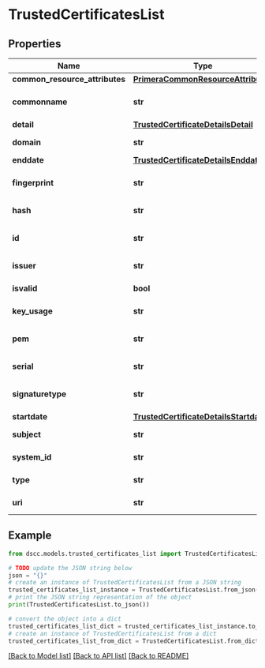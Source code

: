 # TrustedCertificatesList


## Properties

Name | Type | Description | Notes
------------ | ------------- | ------------- | -------------
**common_resource_attributes** | [**PrimeraCommonResourceAttributes**](PrimeraCommonResourceAttributes.md) |  | [optional] 
**commonname** | **str** | Displayname of the resource | [optional] 
**detail** | [**TrustedCertificateDetailsDetail**](TrustedCertificateDetailsDetail.md) |  | [optional] 
**domain** | **str** | Domain of the resource | [optional] 
**enddate** | [**TrustedCertificateDetailsEnddate**](TrustedCertificateDetailsEnddate.md) |  | [optional] 
**fingerprint** | **str** | Fingerprint of the resource | [optional] 
**hash** | **str** | Hash of the resource | [optional] 
**id** | **str** | Unique Identifier of the resource | [optional] 
**issuer** | **str** | Issuer of the resource | [optional] 
**isvalid** | **bool** | validity of the resource | [optional] 
**key_usage** | **str** | key usage of the resource | [optional] 
**pem** | **str** | trusted certificate pem | [optional] 
**serial** | **str** | Serial of the resource | [optional] 
**signaturetype** | **str** | Signature type of the resource | [optional] 
**startdate** | [**TrustedCertificateDetailsStartdate**](TrustedCertificateDetailsStartdate.md) |  | [optional] 
**subject** | **str** | Subject of the resource | [optional] 
**system_id** | **str** | SystemID of the array | [optional] 
**type** | **str** | The type of resource. | [optional] 
**uri** | **str** | URI of the resource | [optional] 

## Example

```python
from dscc.models.trusted_certificates_list import TrustedCertificatesList

# TODO update the JSON string below
json = "{}"
# create an instance of TrustedCertificatesList from a JSON string
trusted_certificates_list_instance = TrustedCertificatesList.from_json(json)
# print the JSON string representation of the object
print(TrustedCertificatesList.to_json())

# convert the object into a dict
trusted_certificates_list_dict = trusted_certificates_list_instance.to_dict()
# create an instance of TrustedCertificatesList from a dict
trusted_certificates_list_from_dict = TrustedCertificatesList.from_dict(trusted_certificates_list_dict)
```
[[Back to Model list]](../README.md#documentation-for-models) [[Back to API list]](../README.md#documentation-for-api-endpoints) [[Back to README]](../README.md)


